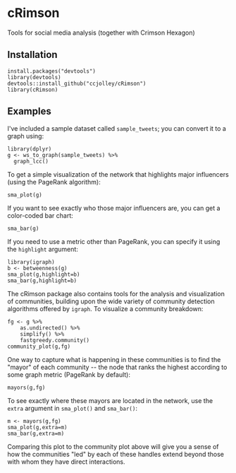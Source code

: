 # cRimson
Tools for social media analysis (together with Crimson Hexagon)

## Installation
    install.packages("devtools")
    library(devtools)
    devtools::install_github("ccjolley/cRimson")
    library(cRimson)

## Examples

I've included a sample dataset called `sample_tweets`; you can convert it to a graph using:

    library(dplyr)
    g <- ws_to_graph(sample_tweets) %>%
      graph_lcc()

To get a simple visualization of the network that highlights major influencers (using the PageRank algorithm):

    sma_plot(g)
    
If you want to see exactly who those major influencers are, you can get a color-coded bar chart:

    sma_bar(g)

If you need to use a metric other than PageRank, you can specify it using the `highlight` argument:

    library(igraph)
    b <- betweenness(g)
    sma_plot(g,highlight=b)
    sma_bar(g,highlight=b)

The cRimson package also contains tools for the analysis and visualization of communities, building upon the wide variety of community detection algorithms offered by `igraph`. To visualize a community breakdown:

    fg <- g %>%
        as.undirected() %>%
        simplify() %>%
        fastgreedy.community()
    community_plot(g,fg)

One way to capture what is happening in these communities is to find the "mayor" of each community -- the node that ranks the highest according to some graph metric (PageRank by default):

    mayors(g,fg)

To see exactly where these mayors are located in the network, use the `extra` argument in `sma_plot()` and `sma_bar()`:

    m <- mayors(g,fg)
    sma_plot(g,extra=m)
    sma_bar(g,extra=m)

Comparing this plot to the community plot above will give you a sense of how the communities "led" by each of these handles extend beyond those with whom they have direct interactions.
